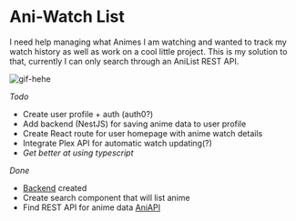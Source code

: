 # Ani-Watch List
I need help managing what Animes I am watching and wanted to track my watch history as well as work on a cool little project. This is my solution to that, currently I can only search through an AniList REST API. 

![gif-hehe](https://media.giphy.com/media/12nMEydAAgCxYA/giphy.gif)

*Todo*
- Create user profile + auth (auth0?)
- Add backend (NestJS) for saving anime data to user profile
- Create React route for user homepage with anime watch details 
- Integrate Plex API for automatic watch updating(?) 
- *Get better at using typescript* 

*Done*
- [Backend](https://github.com/devanbenz/AniWatch-Backend) created
- Create search component that will list anime
- Find REST API for anime data [AniAPI](https://aniapi.com/)